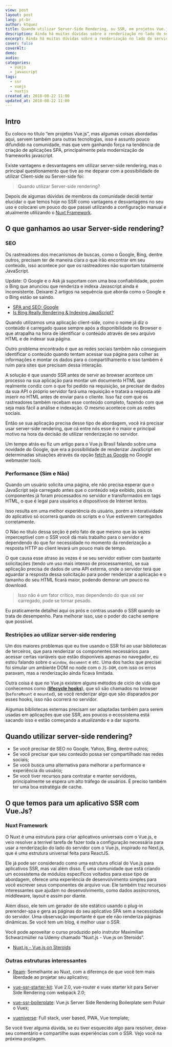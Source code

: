 ```yaml
---
view: post
layout: post
lang: pt-br
author: ktquez
title: Quando utilizar Server-Side Rendering, ou SSR, em projetos Vue.js
description: Ainda há muitas dúvidas sobre a renderização no lado do servidor (SSR) e quando usá-lo. Há alguns pontos que abordaremos neste artigo e conheça o Nuxt.js
excerpt: Ainda há muitas dúvidas sobre a renderização no lado do servidor (SSR) e quando usá-lo. Há alguns pontos que abordaremos neste artigo.
cover: false
coverAlt: 
demo: 
audio: 
categories:
  - vuejs
  - javascript
tags: 
  - ssr
  - vuejs
  - nuxtjs
created_at: 2018-08-22 11:00
updated_at: 2018-08-22 11:00
---
```


## Intro

Eu coloco no título “em projetos Vue.js”, mas algumas coisas abordadas aqui, servem também para outras tecnologias, isso é assunto pouco difundido na comunidade, mas que vem ganhando força na tendência de criação de aplicações SPA, principalmente pela modernização de frameworks javascript.

Existe vantagens e desvantagens em utilizar server-side rendering, mas o principal questionamento que tive ao me deparar com a possibilidade de utilizar Client-side ou Server-side foi:

> Quando utilizar Server-side rendering?

Depois de algumas dúvidas de membros da comunidade decidi tentar elucidar o que temos hoje no SSR como vantagens e desvantagens no seu uso e colocarei um pouco do que passei utilizando a configuração manual e atualmente utilizando o [Nuxt Framework](https://nuxtjs.org/).

## O que ganhamos ao usar Server-side rendering?

### SEO

Os rastreadores dos mecanismos de buscas, como o Google, Bing, dentre outros, precisam ter de maneira clara o que irão encontrar em seu conteúdo, isso acontece por que os rastreadores não suportam totalmente JavaScript.

Update: O Google e o Ask já suportam com uma boa confiabilidade, porém o Bing que anunciou que renderiza e indexa Javascript ainda é inconsistente. Deixarei 2 artigos na sequência que aborda como o Google e o Bing estão se saindo.

- [SPA and SEO: Google](https://medium.com/@l.mugnaini/spa-and-seo-is-googlebot-able-to-render-a-single-page-application-1f74e706ab11)
- [Is Bing Really Rendering & Indexing JavaScript?](https://www.screamingfrog.co.uk/bing-javascript/)

Quando utilizamos uma aplicação client-side, como o nome já diz o conteúdo é carregado quase sempre após a disponibilidade no Browser o que atrapalha na hora de identificar o conteúdo através de seu arquivo HTML e de indexar sua página.

Outro problema encontrado é que as redes sociais também não conseguem identificar o conteúdo quando tentam acessar sua página para colher as informações e montar os dados para o compartilhamento e isso também é ruim para sites que precisam dessa interação.

A solução é que usando SSR antes de servir ao browser acontece um processo na sua aplicação para montar um documento HTML que realmente condiz com o que foi pedido na requisição, se precisar de dados da sua API o próprio servidor fará uma requisição e tratará a resposta até inserir no HTML antes de enviar para o cliente. Isso faz com que os rastreadores também recebam esse conteúdo completo, fazendo com que seja mais fácil a análise e indexação. O mesmo acontece com as redes sociais.

Então se sua aplicação precisa desse tipo de abordagem, você irá precisar usar server-side rendering, que cá entre nós esse é o maior e principal motivo na hora da decisão de utilizar renderização no servidor.

Um tempo atrás eu fiz um artigo para o Vue.js Brasil falando sobre uma novidade do Google, que era a possibilidade de renderizar JavaScript em determinadas situações através da opção [fetch as Google](https://support.google.com/webmasters/answer/6066468?hl=pt-BR) no Google webmaster tools.

### Performance (Sim e Não)

<lazy-load tag="img" :data="{ src: 'https://cdn-images-1.medium.com/max/800/0*UrnK8nheUSFEyvmn.gif' }" />

Quando um usuário solicita uma página, ele não precisa esperar que o JavaScript seja carregado antes que o conteúdo seja exibido, pois os componentes já foram processados ​​no servidor e transformados em tags HTML, o que é legal para usuários e dispositivos de Internet lentos. 

Isso resulta em uma melhor experiência do usuário, porém a interatividade do aplicativo só ocorrerá quando os scripts e o Vue estiverem carregados corretamente.

O Não no título dessa seção é pelo fato de que mesmo que às vezes imperceptível com o SSR você dá mais trabalho para o servidor e dependendo do que for necessidade no momento da renderização a resposta HTTP ao client levará um pouco mais de tempo.

O que causa esse atraso às vezes é se seu servidor estiver com bastante solicitações (tendo um uso mais intenso de processamento), se sua aplicação precisa de dados de uma API externa, onde o servidor terá que aguardar a resposta dessa solicitação para poder renderizar a aplicação e o tamanho do seu HTML ficará maior, podendo demorar um pouco no download.

> Isso não é um fator crítico, mas dependendo do que vai ser carregado, pode se tornar pesado.

Eu praticamente detalhei aqui os prós e contras usando o SSR quando se trata de desempenho. Para melhorar isso, use o poder do cache sempre que possível.

### Restrições ao utilizar server-side rendering

Um dos maiores problemas que eu tive usando o SSR foi ao usar bibliotecas de terceiros, que para renderizar os componentes necessários para acessar certas variáveis ​​que estão disponíveis apenas no navegador, eu estou falando sobre o `window`, `document` e etc. Uma dos hacks que precisei foi simular um ambiente DOM no node com o  `JS-DOM`, com isso os erros paravam, mas a renderização ainda ficava limitada.

Outra coisa é que no Vue.js existem alguns métodos de ciclo de vida que conhecemos como ([**lifecycle hooks**](https://br.vuejs.org/v2/guide/instance.html#Diagrama-do-Ciclo-de-Vida)), que só são chamados no browser (`beforeMount` e `mounted`), se você renderizar algo que são disparados por esses hooks, isso não ocorrerá no servidor.

Algumas bibliotecas externas precisam ser adaptadas também para serem usadas em aplicações que use SSR, aos poucos o ecossistema está sacando isso e estão começando a atualizando e a dar suporte.

## Quando utilizar server-side rendering?

- Se você precisar de SEO no Google, Yahoo, Bing, dentre outros;
- Se você precisar que seu conteúdo possa ser compartilhado nas redes sociais;
- Se você busca uma alternativa para melhorar a performance e experiência do usuário;
- Se você tiver recursos para contratar e manter servidores, principalmente se espera um alto tráfego de usuários. É preciso também ter uma boa estratégia de cache.

## O que temos para um aplicativo SSR com Vue.Js?

### Nuxt Framework

O Nuxt é uma estrutura para criar aplicativos universais com o Vue.js, e veio resolver a terrível tarefa de fazer toda a configuração necessária para usar a renderização do lado do servidor com o Vue.js, inspirado no Next.js, que é uma estrutura universal feita para ReactJS.

Ele já pode ser considerado como uma estrutura oficial do Vue.js para aplicativos SSR, mas vai além disso. É uma comunidade que está criando um ecossistema de módulos específicos voltados para esse tipo de abordagem, oferece uma experiência de desenvolvimento simples para você escrever seus componentes de arquivo vue. Ele também traz recursos interessantes que ajudam no desenvolvimento, como dados assíncronos, middleware, layout e assim por diante.

Além disso, ele tem um gerador de site estático usando o plug-in prerender-spa e gera as páginas do seu aplicativo SPA sem a necessidade do servidor. Uma observação importante é que ele não renderiza páginas dinâmicas. Se você tem um blog, é melhor usar o SSR.

Você pode aproveitar o curso produzido pelo instrutor Maximilian Schwarzmüller na Udemy chamado “Nuxt.js - Vue.js on Steroids”.

- [Nuxt.js - Vue.js on Steroids](http://bit.ly/nuxtjs-udemy)

### Outras estruturas interessantes

- [Ream](https://github.com/ream/ream): Semelhante ao Nuxt, com a diferença de que você tem mais liberdade ao projetar seu aplicativo;

- [vue-ssr-starter-kit](https://github.com/doabit/vue-ssr-starter-kit): Vue 2.0, vue-router e vuex starter kit para Server Side Rendering com webpack 2.0;

- [vue-ssr-boilerplate](https://github.com/fenivana/vue-ssr-boilerplate): Vue.js Server Side Rendering Boilerplate sem Poluir o Vuex;

- [vueniverse](https://github.com/rlindskog/vueniverse): Full stack, user based, PWA, Vue template;

<lazy-load 
  tag="img" 
  :data="{ src: 'https://cdn-images-1.medium.com/max/800/0*eZAqkumudkGfDtwn.gif' }" />

Se você tiver alguma dúvida, se eu tiver esquecido algo para resolver, deixe seu comentário e compartilhe suas experiências com o SSR. Vejo você na próxima postagem.